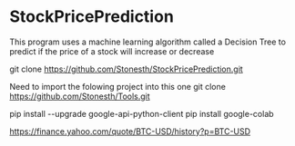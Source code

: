 # StockPricePrediction
This program uses a machine learning algorithm called a Decision Tree to predict if the price
of a stock will increase or decrease

git clone https://github.com/Stonesth/StockPricePrediction.git

Need to import the folowing project into this one 
git clone https://github.com/Stonesth/Tools.git


pip install --upgrade google-api-python-client
pip install google-colab


https://finance.yahoo.com/quote/BTC-USD/history?p=BTC-USD